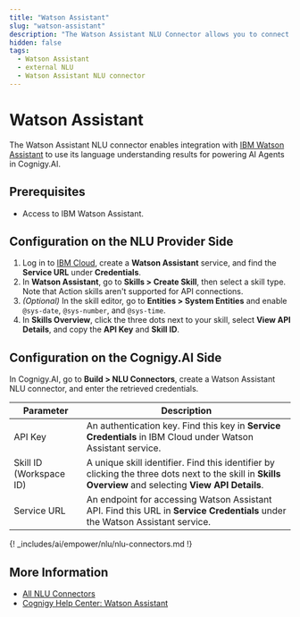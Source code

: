 ```yaml
---
title: "Watson Assistant"
slug: "watson-assistant"
description: "The Watson Assistant NLU Connector allows you to connect to IBM Watson Assistant and use its language understanding results to power the AI Agents within Cognigy.AI."
hidden: false
tags:
  - Watson Assistant
  - external NLU
  - Watson Assistant NLU connector
---
```


# Watson Assistant

The Watson Assistant NLU connector enables integration with [IBM Watson Assistant](https://www.ibm.com/products/watsonx-assistant) to use its language understanding results for powering AI Agents in Cognigy.AI.

## Prerequisites

- Access to IBM Watson Assistant.

## Configuration on the NLU Provider Side

1. Log in to [IBM Cloud](https://cloud.ibm.com), create a **Watson Assistant** service, and find the **Service URL** under **Credentials**. 
2. In **Watson Assistant**, go to **Skills > Create Skill**, then select a skill type. Note that Action skills aren't supported for API connections.
3. _(Optional)_ In the skill editor, go to **Entities > System Entities** and enable `@sys-date`, `@sys-number`, and `@sys-time`.
4. In **Skills Overview**, click the three dots next to your skill, select **View API Details**, and copy the **API Key** and **Skill ID**.

## Configuration on the Cognigy.AI Side

In Cognigy.AI, go to **Build > NLU Connectors**, create a Watson Assistant NLU connector, and enter the retrieved credentials.

| **Parameter**           | **Description**                                                                                                                                         |
|-------------------------|---------------------------------------------------------------------------------------------------------------------------------------------------------|
| API Key                 | An authentication key. Find this key in **Service Credentials** in IBM Cloud under Watson Assistant service.                                            |
| Skill ID (Workspace ID) | A unique skill identifier. Find this identifier by clicking the three dots next to the skill in **Skills Overview** and selecting **View API Details**. |
| Service URL             | An endpoint for accessing Watson Assistant API. Find this URL in **Service Credentials** under the Watson Assistant service.                            |

{! _includes/ai/empower/nlu/nlu-connectors.md !}

## More Information

- [All NLU Connectors](all-nlu-connectors.md)
- [Cognigy Help Center: Watson Assistant](https://support.cognigy.com/hc/en-us/articles/360017484979-Watson-Assistant-External-NLU#requirements-0-0)